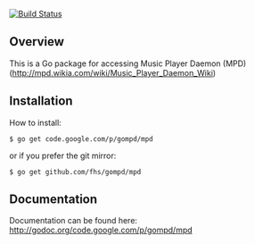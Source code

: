 [![Build Status](https://travis-ci.org/fhs/gompd.png)](https://travis-ci.org/fhs/gompd)

## Overview

This is a Go package for accessing Music Player Daemon (MPD)
(http://mpd.wikia.com/wiki/Music_Player_Daemon_Wiki)

## Installation

How to install:

	$ go get code.google.com/p/gompd/mpd

or if you prefer the git mirror:

	$ go get github.com/fhs/gompd/mpd

## Documentation

Documentation can be found here:
http://godoc.org/code.google.com/p/gompd/mpd
